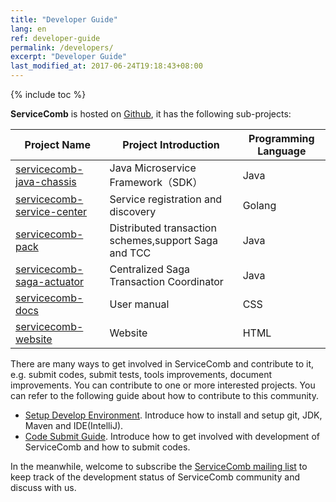 ```yaml
---
title: "Developer Guide"
lang: en
ref: developer-guide
permalink: /developers/
excerpt: "Developer Guide"
last_modified_at: 2017-06-24T19:18:43+08:00
---
```

{% include toc %}

**ServiceComb** is hosted on [Github](https://github.com/apache?q=servicecomb), it has the following sub-projects:

| Project Name | Project Introduction | Programming Language |
|-------------------------------------------------------------------------------|----------------------------|----------|
| [servicecomb-java-chassis](https://github.com/apache/servicecomb-java-chassis) | Java Microservice Framework（SDK） | Java |
| [servicecomb-service-center](https://github.com/apache/servicecomb-service-center) | Service registration and discovery | Golang |
| [servicecomb-pack](https://github.com/apache/servicecomb-pack) | Distributed transaction schemes,support Saga and TCC | Java |
| [servicecomb-saga-actuator](https://github.com/apache/servicecomb-saga-actuator) | Centralized Saga Transaction Coordinator | Java |
| [servicecomb-docs](https://github.com/apache/servicecomb-docs) | User manual | CSS |
| [servicecomb-website](https://github.com/apache/servicecomb-website) | Website | HTML |

There are many ways to get involved in ServiceComb and contribute to it, e.g. submit codes, submit tests, tools improvements, document improvements. You can contribute to one or more interested projects. You can refer to the following guide about how to contribute to this community.

* [Setup Develop Environment](/developers/setup-develop-environment/). Introduce how to install and setup git, JDK, Maven and IDE(IntelliJ).
* [Code Submit Guide](/developers/submit-codes/). Introduce how to get involved with development of ServiceComb and how to submit codes.

In the meanwhile, welcome to subscribe the [ServiceComb mailing list](mailto:dev-subscribe@servicecomb.apache.org) to keep track of the development status of ServiceComb community and discuss with us.
